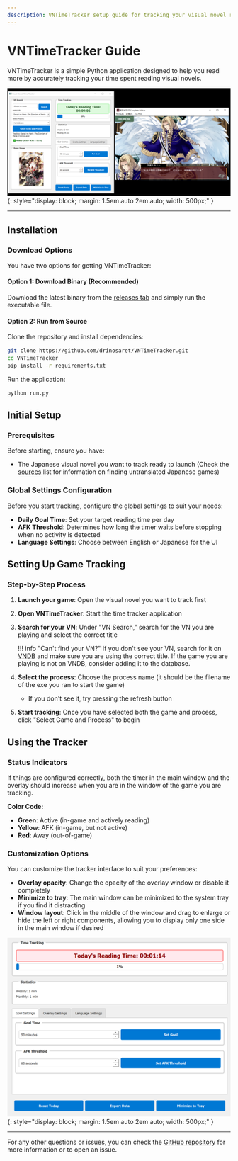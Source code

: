 ```yaml
---
description: VNTimeTracker setup guide for tracking your visual novel reading progress. Monitor time spent reading Japanese VNs and display your learning statistics.
---
```


# VNTimeTracker Guide

VNTimeTracker is a simple Python application designed to help you read more by accurately tracking your time spent reading visual novels.

![Time tracker main window](assets/VNTimetracker1.png){: style="display: block; margin: 1.5em auto 2em auto; width: 500px;" }

---

## Installation

### Download Options

You have two options for getting VNTimeTracker:

#### Option 1: Download Binary (Recommended)

Download the latest binary from the [releases tab](https://github.com/drinosaret/VNTimeTracker/releases) and simply run the executable file.

#### Option 2: Run from Source

Clone the repository and install dependencies:

```bash
git clone https://github.com/drinosaret/VNTimeTracker.git
cd VNTimeTracker
pip install -r requirements.txt
```

Run the application:

```bash
python run.py
```

## Initial Setup

### Prerequisites

Before starting, ensure you have:

- The Japanese visual novel you want to track ready to launch (Check the [sources](sources.md) list for information on finding untranslated Japanese games)

### Global Settings Configuration

Before you start tracking, configure the global settings to suit your needs:

- **Daily Goal Time**: Set your target reading time per day
- **AFK Threshold**: Determines how long the timer waits before stopping when no activity is detected
- **Language Settings**: Choose between English or Japanese for the UI

## Setting Up Game Tracking

### Step-by-Step Process

1. **Launch your game**: Open the visual novel you want to track first
2. **Open VNTimeTracker**: Start the time tracker application
3. **Search for your VN**: Under "VN Search," search for the VN you are playing and select the correct title

    !!! info "Can't find your VN?"
        If you don't see your VN, search for it on [VNDB](https://vndb.org/) and make sure you are using the correct title. If the game you are playing is not on VNDB, consider adding it to the database.

4. **Select the process**: Choose the process name (it should be the filename of the exe you ran to start the game)
   - If you don't see it, try pressing the refresh button
5. **Start tracking**: Once you have selected both the game and process, click "Select Game and Process" to begin

## Using the Tracker

### Status Indicators

If things are configured correctly, both the timer in the main window and the overlay should increase when you are in the window of the game you are tracking.

**Color Code:**

- **Green**: Active (in-game and actively reading)
- **Yellow**: AFK (in-game, but not active)
- **Red**: Away (out-of-game)

### Customization Options

You can customize the tracker interface to suit your preferences:

- **Overlay opacity**: Change the opacity of the overlay window or disable it completely
- **Minimize to tray**: The main window can be minimized to the system tray if you find it distracting
- **Window layout**: Click in the middle of the window and drag to enlarge or hide the left or right components, allowing you to display only one side in the main window if desired

![Main window alternate view](assets/VNTimetracker2.png){: style="display: block; margin: 1.5em auto 2em auto; width: 500px;" }

---

For any other questions or issues, you can check the [GitHub repository](https://github.com/drinosaret/VNTimeTracker) for more information or to open an issue.

